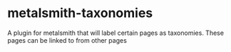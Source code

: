 # metalsmith-taxonomies

A plugin for metalsmith that will label certain pages as taxonomies. These pages can be linked to from other pages
